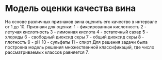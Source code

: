 # Модель оценки качества вина
На основе различных признаков вина оценить его качество в интервале от 1 до 10. 
Признаки для оценки:
1 - фиксированная кислотность 
2 - летучая кислотность
3 - лимонная кислота 
4 - остаточный сахар
5 - хлориды 
6 - свободный диоксид серы
7 - общий диоксид серы
8 - плотность
9 - рН
10 - сульфаты
11 - спирт
Для решения задачи была построена модель решения множественной классификаций, где число рассматриваемых классов равняется 7.
